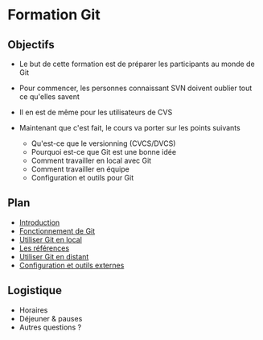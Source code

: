 # Formation Git

<!-- .slide: class="page-title" -->



## Objectifs

- Le but de cette formation est de préparer les participants au monde de Git

- Pour commencer, les personnes connaissant SVN doivent oublier tout ce qu'elles savent
- Il en est de même pour les utilisateurs de CVS

- Maintenant que c'est fait, le cours va porter sur les points suivants
  - Qu'est-ce que le versionning (CVCS/DVCS)
  - Pourquoi est-ce que Git est une bonne idée
  - Comment travailler en local avec Git
  - Comment travailler en équipe
  - Configuration et outils pour Git



## Plan

<!-- .slide: id="master-toc" class="toc" -->

- [Introduction](#/1)
- [Fonctionnement de Git](#/2)
- [Utiliser Git en local](#/3)
- [Les références](#/4)
- [Utiliser Git en distant](#/5)
- [Configuration et outils externes](#/6)



## Logistique

- Horaires
- Déjeuner & pauses
- Autres questions ?

<!-- .slide: class="page-questions" -->
